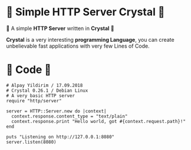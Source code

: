 # 💎 Simple HTTP Server Crystal 💎
💎 A simple **HTTP Server** written in **Crystal** 💎

**Crystal** is a very interesting **programming Language**, you can create unbelievable fast applications with very few Lines of Code.

# 📝 Code 📝

```
# Alpay Yildirim / 17.09.2018
# Crystal 0.26.1 / Debian Linux
# A very basic HTTP server 
require "http/server"

server = HTTP::Server.new do |context|
  context.response.content_type = "text/plain"
  context.response.print "Hello world, got #{context.request.path}!"
end

puts "Listening on http://127.0.0.1:8080"
server.listen(8080)
```
